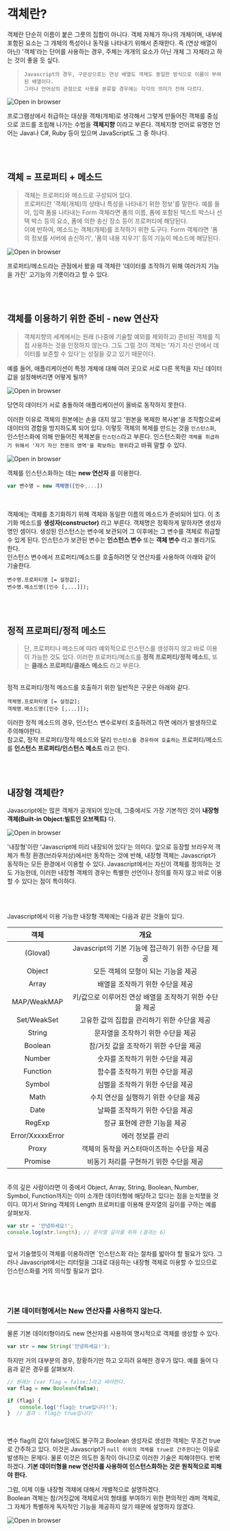 # 객체란?
객체란 단순히 이름이 붙은 그릇의 집합이 아니다. 객체 자체가 하나의 개체이며, 내부에 포함된 요소는 그 개체의 특성이나 동작을 나타내기 위해서 존재한다. 즉 (연상 배열이 아닌) '객체'라는 단어를 사용하는 경우, 주체는 개개의 요소가 아닌 개체 그 자체라고 하는 것이 좋을 듯 싶다.
>
>```
>Javascript의 경우, 구문상으로는 연상 배열도 객체도 동일한 방식으로 이름이 부여된 배열이다.
>그러나 언어상의 관점으로 사용을 분류할 경우에는 각각의 의미가 전혀 다르다.
>```

![Open in browser](./img/object2.png)

프로그램상에서 취급하는 대상을 객채(개체)로 생각해서 그렇게 만들어진 객체를 중심으로 코드를 조립해 나가는 수법을 **객체지향** 이라고 부른다. 객체지향 언어로 유명한 언어는 Java나 C#, Ruby 등이 있으며 JavaScript도 그 중 하나다.

<br/><br/>

## 객체 = 프로퍼티 + 메소드
>객체는 프로퍼티와 메소드로 구성되어 있다.<br/>
프로퍼티란 '객체(개체)의 상태나 특성을 나타내기 위한 정보'를 말한다. 예를 들어, 입력 폼을 나타내는 Form 객체라면 폼의 이름, 폼에 포함된 텍스트 박스나 선택 박스 등의 요소, 폼에 의한 송신 장소 등이 프로퍼티에 해당된다.<br/>
이에 반하여, 메소드는 객체(개체)를 조작하기 위한 도구다. Form 객체라면 '폼의 정보를 서버에 송신하기', '폼의 내용 지우기' 등의 기능이 메소드에 해당된다.

![Open in browser](./img/object1.png)

프로퍼티/메소드라는 관점에서 봤을 때 객체란 '데이터를 조작하기 위해 여러가지 기능을 가진' 고기능의 기릇이라고 할 수 있다.

<br/><br/>

## 객체를 이용하기 위한 준비 - new 연산자
>객체지향의 세계에서는 원래 (나중에 기술할 예외를 제외하고) 준비된 객체를 직접 사용하는 것을 인정하지 않는다. 그도 그럴 것이 객체는 '자기 자신 안에서 데이터를 보존할 수 있다'는 성질을 갖고 있기 때문이다.

예를 들어, 애플리케이션이 특정 개체에 대해 여러 곳으로 서로 다른 목적을 지닌 데이터값을 설정해버리면 어떻게 될까?

![Open in browser](./img/new1.png)
<br/>

당연히 데이터가 서로 충돌하여 애플리케이션이 올바로 동작하지 못한다.<br/>

이러한 이유로 객체의 원본에는 손을 대지 않고 '원본을 복제한 복사본'을 조작함으로써 데이터의 경합을 방지하도록 되어 있다.
이렇듯 객체의 복제를 만드는 것을 `인스턴스화`, 인스턴스화에 의해 만들어진 복제본을 `인스턴스`라고 부른다. 인스턴스화란 `객체를 취급하기 위해서 '자기 자신 전용의 영역'을 확보하는 행위`라고 바꿔 말할 수 있다.

![Open in browser](./img/new2.png)
<br/>

객체를 인스턴스화하는 데는 **new 연산자** 를 이용한다.

```javascript
var 변수명 = new 객체명([인수,...])
```

<br/><br/>
객체에는 객체를 초기화하기 위해 객체와 동일한 이름의 메소드가 준비되어 있다. 이 초기화 메소드를 **생성자(constructor)** 라고 부른다. 객체명은 정확하게 말하자면 생성자명인 셈이다. 생성된 인스턴스는 변수에 보관되어 그 이후에는 그 변수를 객체로 취급할 수 있게 된다. 인스턴스가 보관된 변수는 **인스턴스 변수** 또는 **객체 변수** 라고 불리기도 한다.<br/>
인스턴스 변수에서 프로퍼티/메소드를 호출하려면 닷 연산자를 사용하여 아래와 같이 기술한다.

```
변수명.프로퍼티명 [= 설정값];
변수명.메소드명([인수 [,...]]);
```

<Br/><br/>

## 정적 프로퍼티/정적 메소드
>단, 프로퍼티나 메소드에 따라 예외적으로 인스턴스를 생성하지 않고 바로 이용이 가능한 것도 있다. 이러한 프로퍼티/메소드를 **정적 프로퍼티/정적 메소드**, 또는 **클래스 프로퍼티/클래스 메소드** 라고 부른다.

<br/>
정적 프로퍼티/정적 메소드를 호출하기 위한 일반적은 구문은 아래와 같다.

```
객체명.프로퍼티명 [= 설정값];
객체명.메소드명([인수 [,...]]);
```

이러한 정적 메소드의 경우, 인스턴스 변수로부터 호출하려고 하면 에러가 발생하므로 주의해야한다.<br/>
참고로, 정적 프로퍼티/정적 메소드와 달리 `인스턴스를 경유하여 호출하는` 프로퍼티/메소드를 **인스턴스 프로퍼티/인스턴스 메소드** 라고 한다.

<br/><br/>

## 내장형 객체란?
Javascript에는 많은 객체가 공개되어 있는데, 그중에서도 가장 기본적인 것이 **내장형 객체(Built-in Object:빌트인 오브젝트)** 다.

![Open in browser](./img/new3.png)

'내장형'이란 'Javascript에 미리 내장되어 있다'는 의미다. 앞으로 등장할 브라우저 객체가 특정 환경(브라우저상)에서만 동작하는 것에 반해, 내장형 객체는 Javascript가 동작하는 모든 환경에서 이용할 수 있다. Javascript에서는 자신이 객체를 정의하는 것도 가능한데, 이러한 내장형 객체의 경우는 특별한 선언이나 정의를 하지 않고 바로 이용할 수 있다는 점이 특이하다.<br/>

<br/><br/>

Javascript에서 이용 가능한 내장형 객체에는 다음과 같은 것들이 있다.

|객체|개요|
|:----:|:----:|
|(Gloval)| Javascript의 기본 기능에 접근하기 위한 수단을 제공 |
|Object| 모든 객체의 모형이 되는 기능을 제공 |
|Array|배열을 조작하기 위한 수단을 제공|
|MAP/WeakMAP|키/값으로 이루어진 연상 배열을 조작하기 위한 수단을 제공|
|Set/WeakSet|고유한 값의 집합을 관리하기 위한 수단을 제공|
|String|문자열을 조작하기 위한 수단을 제공|
|Boolean|참/거짓 값을 조작하기 위한 수단을 제공|
|Number|숫자를 조작하기 위한 수단을 제공|
|Function|함수를 조작하기 위한 수단을 제공|
|Symbol|심벌을 조작하기 위한 수단을 제공|
|Math|수치 연산을 실행하기 위한 수단을 제공|
|Date|날짜를 조작하기 위한 수단을 제공|
|RegExp|정규 표현에 관한 기능을 제공|
|Error/XxxxxError|에러 정보를 관리|
|Proxy|객체의 동작을 커스터마이즈하는 수단을 제공|
|Promise|비동기 처리를 구현하기 위한 수단을 제공|

<br/>
주의 깊은 사람이라면 이 중에서 Object, Array, String, Boolean, Number, Symbol, Function까지는 이미 소개한 데이터형에 해당하고 있다는 점을 눈치챘을 것이다. 여기서 String 객체의 Length 프로퍼티를 이용해 문자열의 길이를 구하는 예를 살펴보자.

```javascript
var str = '안녕하세요!';
console.log(str.length); // 문자열 길이를 취득 (결과는 6)
```

<br/>
앞서 기술했듯이 객체를 이용하려면 `인스턴스화`라는 절차를 밟아야 할 필요가 있다. 그러나 Javascript에서는 리터럴을 그대로 대응하는 내장형 객체로 이용할 수 있으므로 인스턴스화를 거의 의식할 필요가 없다.


<br/><br/>

### 기본 데이터형에서는 New 연산자를 사용하지 않는다.
---
물론 기본 데이터형이라도 new 연산자를 사용하여 명시적으로 객체를 생성할 수 있다.

```javascript
var str = new String('안녕하세요!');
```

하지만 거의 대부분의 경우, 장황하기만 하고 오히려 유해한 경우가 많다. 예를 들어 다음과 같은 경우를 살펴보자.

```javascript
// 원래는 [var flag = false;]라고 써야한다.
var flag = new Boolean(false);

if (flag) {
	console.log('flag는 true입니다!');
}  // 결과 : flag는 true입니다!
``` 
<br/>

변수 flag의 값이 false임에도 불구하고 Boolean 생성자로 생성한 객체는 무조건 true로 간주하고 있다. 이것은 Javascript가 `null 이외의 객체를 true로 간주한다`는 이유로 발생하는 문제다. 물론 이것은 의도한 동작이 아니므로 이러한 기술은 피해야한다. 반복하겠다.
**기본 데이터형을 new 연산자를 사용하여 인스턴스화하는 것은 원칙적으로 피해야 한다.** <br/>

그럼, 이제 이들 내장형 객채에 대해서 개별적으로 설명하겠다. <br/>
Boolean 객체는 참/거짓값에 객체로서의 형태를 부여하기 위한 편의적인 래퍼 객체로, 그 자체가 특별하게 독자적인 기능을 제공하지 않기 때문에 설명하지 않겠다.

![Open in browser](./img/object.jpeg)